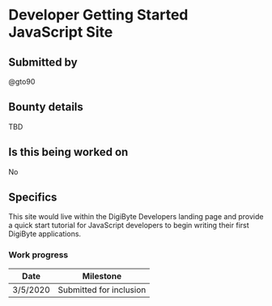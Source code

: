 # Developer Getting Started JavaScript Site

## Submitted by

@gto90

## Bounty details

TBD

## Is this being worked on

No

## Specifics

This site would live within the DigiByte Developers landing page and provide a quick start tutorial for JavaScript developers to begin writing their first DigiByte applications.

### Work progress

| Date | Milestone |
| --- | --- |
| 3/5/2020 | Submitted for inclusion |
